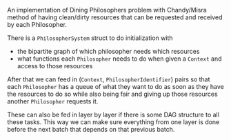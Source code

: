 An implementation of Dining Philosophers problem with Chandy/Misra method
of having clean/dirty resources that can be requested and received by each Philosopher.

There is a `PhilosopherSystem` struct to do initialization with
- the bipartite graph of which philosopher needs which resources
- what functions each `Philosopher` needs to do when given a `Context` and access to those resources

After that we can feed in (`Context`, `PhilosopherIdentifier`) pairs so that each `Philosopher` has a queue of what they want to do as soon as they have the resources to do so while also being fair and giving up those resources another `Philosopher` requests it.

These can also be fed in layer by layer if there is some DAG structure to all these tasks. This way we can make sure everything from one layer is done before the next batch that depends on that previous batch.
